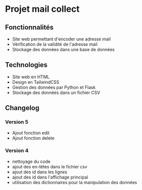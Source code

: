 # Projet mail collect
## Fonctionnalités
* Site web permettant d'encoder une adresse mail
* Vérification de la validité de l'adresse mail
* Stockage des données dans une base de données

## Technologies
* Site web en HTML
* Design en TailwindCSS
* Gestion des données par Python et Flask
* Stockage des données dans un fichier CSV

## Changelog
### Version 5
* Ajout fonction edit
* Ajout fonction delete
### Version 4
* nettoyage du code
* ajout des en-têtes dans le fichier csv
* ajout des id dans les lignes
* ajout des id dans l'affichage principal
* utilisation des dictionnaires pour la manipulation des données